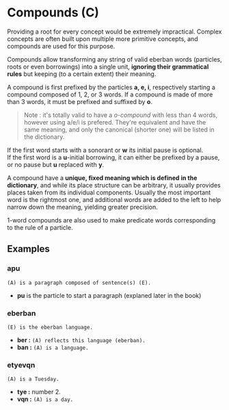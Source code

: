 # Compounds (C)

Providing a root for every concept would be extremely impractical. Complex
concepts are often built upon multiple more primitive concepts, and compounds
are used for this purpose.

Compounds allow transforming any string of valid eberban words (particles, roots
or even borrowings) into a single unit, **ignoring their grammatical rules** but
keeping (to a certain extent) their meaning.

A compound is first prefixed by the particles **a, e, i**, respectively starting a
compound composed of 1, 2, or 3 words. If a compound is made of more than 3
words, it must be prefixed and suffixed by **o**.

> Note : it's totally valid to have a *o-compound* with less than 4 words,
> however using a/e/i is prefered. They're equivalent and have the same meaning,
> and only the canonical (shorter one) will be listed in the dictionary.

If the first word starts with a sonorant or **w** its initial pause is optional.  
If the first word is a **u**-initial borrowing, it can either be prefixed by a
pause, or no pause but **u** replaced with **y**.

A compound have a **unique, fixed meaning which is defined in the dictionary**,
and while its place structure can be arbitrary, it usually provides places taken
from its individual components. Usually the most important word is the rightmost
one, and additional words are added to the left to help narrow down the meaning,
yielding greater precision.

1-word compounds are also used to make predicate words corresponding to the rule
of a particle.

## Examples

### apu
`(A) is a paragraph composed of sentence(s) (E).`

- **pu** is the particle to start a paragraph (explaned later in the book)

### eberban
`(E) is the eberban language.`

- **ber :** `(A) reflects this language (eberban).`
- **ban :** `(A) is a language.`

### etyevqn
`(A) is a Tuesday.`

- **tye :** number 2.
- **vqn :** `(A) is a day.`